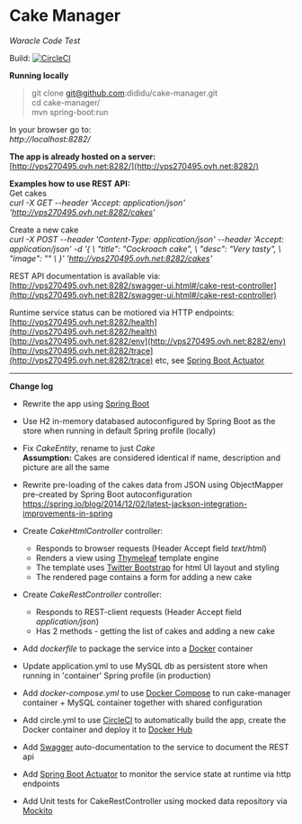 # Cake Manager
*Waracle Code Test*

Build: [![CircleCI](https://circleci.com/gh/dididu/cake-manager/tree/master.svg?style=svg)](https://circleci.com/gh/dididu/cake-manager/tree/master)

**Running locally**

> git clone git@github.com:dididu/cake-manager.git  
> cd cake-manager/  
> mvn spring-boot:run

In your browser go to:  
*http://localhost:8282/*

**The app is already hosted on a server:**    
[http://vps270495.ovh.net:8282/](http://vps270495.ovh.net:8282/)

**Examples how to use REST API:**  
Get cakes  
*curl -X GET --header 'Accept: application/json' 'http://vps270495.ovh.net:8282/cakes'*

Create a new cake  
*curl -X POST --header 'Content-Type: application/json' --header 'Accept: application/json' -d '{ \ 
   "title": "Cockroach cake", \ 
   "desc": "Very tasty", \ 
   "image": "" \ 
 }' 'http://vps270495.ovh.net:8282/cakes'*


REST API documentation is available via:
[http://vps270495.ovh.net:8282/swagger-ui.html#/cake-rest-controller](http://vps270495.ovh.net:8282/swagger-ui.html#/cake-rest-controller)


Runtime service status can be motiored via HTTP endpoints:  
[http://vps270495.ovh.net:8282/health](http://vps270495.ovh.net:8282/health)  
[http://vps270495.ovh.net:8282/env](http://vps270495.ovh.net:8282/env)  
[http://vps270495.ovh.net:8282/trace](http://vps270495.ovh.net:8282/trace)
etc, see [Spring Boot Actuator](http://docs.spring.io/spring-boot/docs/current/reference/html/production-ready-endpoints.html) 


---

**Change log**

- Rewrite the app using [Spring Boot](https://projects.spring.io/spring-boot/)  
- Use H2 in-memory databased autoconfigured by Spring Boot as the store when running in default Spring profile (locally)
- Fix *CakeEntity*, rename to just *Cake*   
   **Assumption:** Cakes are considered identical if name, description and picture are all the same

- Rewrite pre-loading of the cakes data from JSON using ObjectMapper pre-created by Spring Boot autoconfiguration
  https://spring.io/blog/2014/12/02/latest-jackson-integration-improvements-in-spring

- Create _CakeHtmlController_ controller:
  - Responds to browser requests (Header Accept field  *text/html*)
  - Renders a view using [Thymeleaf](http://www.thymeleaf.org/) template engine
  - The template uses [Twitter Bootstrap](http://getbootstrap.com/) for html UI layout and styling
  - The rendered page contains a form for adding a new cake
  
- Create _CakeRestController_ controller:
  - Responds to REST-client requests (Header Accept field  *application/json*)
  - Has 2 methods - getting the list of cakes and adding a new cake

- Add _dockerfile_ to package the service into a [Docker](https://www.docker.com/what-docker) container
- Update application.yml to use MySQL db as persistent store when running in 'container' Spring profile (in production)
- Add _docker-compose.yml_ to use [Docker Compose](https://docs.docker.com/compose/overview/) to run cake-manager container + MySQL container together with shared configuration
- Add circle.yml to use [CircleCI](https://circleci.com/gh/dididu/cake-manager/) to automatically build the app, create the Docker container and deploy it to [Docker Hub](https://hub.docker.com/r/dididu/cake-manager/)
- Add [Swagger](https://springfox.github.io/springfox/docs/current/) auto-documentation to the service to document the REST api
- Add [Spring Boot Actuator](http://docs.spring.io/spring-boot/docs/current/reference/html/production-ready-endpoints.html) to monitor the service state at runtime via http endpoints
- Add Unit tests for CakeRestController using mocked data repository via [Mockito](http://site.mockito.org/)
